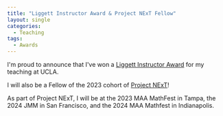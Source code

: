 ```yaml
---
title: "Liggett Instructor Award & Project NExT Fellow"
layout: single
categories:
  - Teaching
tags:
  - Awards
---
```


I'm proud to announce that I've won a [Liggett Instructor Award](https://ww3.math.ucla.edu/departmental-awards/) for my teaching at UCLA.

I will also be a Fellow of the 2023 cohort of [Project NExT](https://www.maa.org/programs-and-communities/professional-development/project-next)!

<!--end_excerpt-->

As part of Project NExT, I will be at the 2023 MAA MathFest in Tampa, the 2024 JMM in San Francisco, and the 2024 MAA Mathfest in Indianapolis.